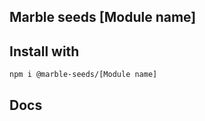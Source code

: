 ## Marble seeds [Module name]

## Install with

```
npm i @marble-seeds/[Module name]
```

## Docs

